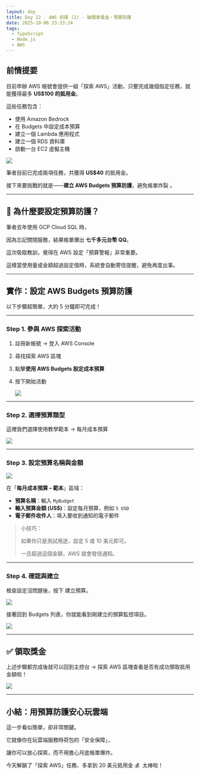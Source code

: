 ```yaml
---
layout: day
title: Day 22 - AWS 初探 (2) - 破關拿獎金・預算防護
date: 2025-10-06 23:33:24
tags:
  - TypeScript
  - Node.js
  - AWS
---
```


## 前情提要

目前申辦 AWS 帳號會提供一組「探索 AWS」活動，只要完成幾個指定任務，就能獲得最多 **US$100 的抵用金**。

這些任務包含：

- 使用 Amazon Bedrock
- 在 Budgets 中設定成本預算
- 建立一個 Lambda 應用程式
- 建立一個 RDS 資料庫
- 啟動一台 EC2 虛擬主機

<!-- more -->

![](https://github.com/ArvinYang1925/iThome-2025/blob/main/images/Day22-AWS-budgets/1-aws-tasks.png?raw=true)

筆者目前已完成兩項任務，共獲得 **US$40** 的抵用金。

接下來要挑戰的就是——**建立 AWS Budgets 預算防護**，避免帳單炸裂 。

---

## 🧾 為什麼要設定預算防護？

筆者去年使用 GCP Cloud SQL 時，

因為忘記關閉服務，結果帳單爆出 **七千多元台幣 QQ**。

這次吸取教訓，覺得在 AWS 設定「預算警報」非常重要。

這樣當使用量或金額超過設定值時，系統會自動寄信提醒，避免再度出事。

---

## 實作：設定 AWS Budgets 預算防護

以下步驟超簡單，大約 5 分鐘即可完成！

---

### Step 1. 參與 AWS 探索活動

1. 註冊新帳號 → 登入 AWS Console
2. 尋找探索 AWS 區塊
3. 點擊**使用 AWS Budgets 設定成本預算**
4. 按下開始活動

   ![](https://github.com/ArvinYang1925/iThome-2025/blob/main/images/Day22-AWS-budgets/2-start-event.png?raw=true)

---

### Step 2. 選擇預算類型

這裡我們選擇使用教學範本 → 每月成本預算

![](https://github.com/ArvinYang1925/iThome-2025/blob/main/images/Day22-AWS-budgets/3-budget-type.png?raw=true)

---

### Step 3. 設定預算名稱與金額

![](https://github.com/ArvinYang1925/iThome-2025/blob/main/images/Day22-AWS-budgets/4-set-budget.png?raw=true)

在「**每月成本預算 – 範本**」區域：

- **預算名稱**：輸入 `MyBudget`
- **輸入預算金額 (US$)**：設定每月預算，例如 `5 USD`
- **電子郵件收件人**：填入要收到通知的電子郵件

> 小技巧：
>
> 如果你只是測試用途，設定 5 或 10 美元即可。
>
> 一旦超過這個金額，AWS 就會發信通知。

---

### Step 4. 確認與建立

檢查設定沒問題後，按下 建立預算。

![](https://github.com/ArvinYang1925/iThome-2025/blob/main/images/Day22-AWS-budgets/5-create-budget.png?raw=true)

接著回到 Budgets 列表，你就能看到剛建立的預算監控項目。

![](https://github.com/ArvinYang1925/iThome-2025/blob/main/images/Day22-AWS-budgets/6-budget-dashboard.png?raw=true)

---

## ✅ 領取獎金

上述步驟都完成後就可以回到主控台 → 探索 AWS 區塊查看是否有成功領取抵用金額啦！

![](https://github.com/ArvinYang1925/iThome-2025/blob/main/images/Day22-AWS-budgets/7-get-aws-money.png?raw=true)

---

## 小結：用預算防護安心玩雲端

這一步看似簡單，卻非常關鍵。

它就像你在玩雲端服務時荷包的「安全保障」，

讓你可以放心探索，而不用擔心月底帳單爆炸。

今天解鎖了「探索 AWS」任務、多拿到 20 美元抵用金 💰  太棒啦！
